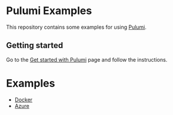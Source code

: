 # Pulumi Examples
This repository contains some examples for using [Pulumi](https://pulumi.com).

## Getting started
Go to the [Get started with Pulumi](https://www.pulumi.com/docs/get-started/install/) page and follow the instructions.

# Examples
* [Docker](./examples/docker)
* [Azure](./examples/azure)
